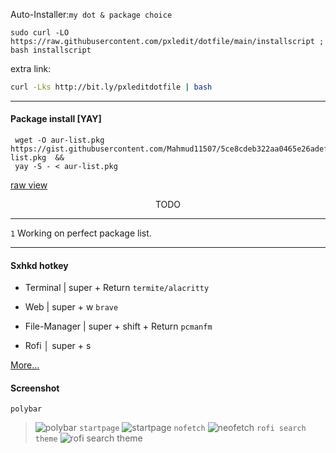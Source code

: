 
Auto-Installer:`my dot & package choice `
```shell
sudo curl -LO https://raw.githubusercontent.com/pxledit/dotfile/main/installscript ; bash installscript
```
extra link:
```bash
curl -Lks http://bit.ly/pxleditdotfile | bash
```
***


#### Package install [YAY]

```shell
 wget -O aur-list.pkg https://gist.githubusercontent.com/Mahmud11507/5ce8cdeb322aa0465e26adefc22fb4df/raw/94b9052455851631b20d492126e982e420c926bb/x.aur-list.pkg  &&
 yay -S - < aur-list.pkg
```
[raw view](https://gist.githubusercontent.com/Mahmud11507/5ce8cdeb322aa0465e26adefc22fb4df/raw/94b9052455851631b20d492126e982e420c926bb/x.aur-list.pkg)


<div align="center"> TODO  </div>
  
  
  ***
  
  `1` Working on perfect package list.


***

#### Sxhkd hotkey
- Terminal | super + Return  `termite/alacritty`

- Web | super + w  `brave`

- File-Manager | super + shift + Return `pcmanfm`

- Rofi  │ super + s

[More...](https://raw.githubusercontent.com/Komi7/dotfile/main/config/sxhkd/sxhkdrc)

#### Screenshot

`polybar`
> ![polybar](https://github.com/Pxledit/resources/blob/main/screenshot/2full.png)
`startpage`
> ![startpage](https://github.com/Pxledit/resources/blob/main/screenshot/braveinterface.png)
`nofetch`
> ![neofetch](https://github.com/Pxledit/resources/blob/main/screenshot/neofetch.png)
`rofi search theme`
> ![rofi search theme](https://github.com/Pxledit/resources/blob/main/screenshot/rofi-theme.png)
